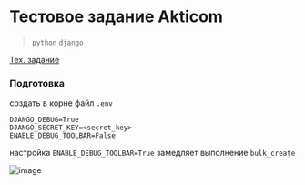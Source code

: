 # Тестовое задание Akticom
> `python` `django`
> 
> 
[Тех. задание](https://docs.google.com/document/d/1Uu1FlHThulZNS_s80yhOBkxxr4q2zIU4FX3H2OKCHjE/edit)


### Подготовка
создать в корне файл `.env`
```dotenv
DJANGO_DEBUG=True
DJANGO_SECRET_KEY=<secret_key>
ENABLE_DEBUG_TOOLBAR=False
```

настройка `ENABLE_DEBUG_TOOLBAR=True` замедляет выполнение `bulk_create`

![image](https://user-images.githubusercontent.com/18235953/184236668-5b156830-2685-4be8-851e-674d6b581b9d.png)
